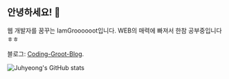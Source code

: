 ## 안녕하세요! 👋

웹 개발자를 꿈꾸는 IamGroooooot입니다.
WEB의 매력에 빠져서 한참 공부중입니다ㅎㅎ

블로그:  [Coding-Groot-Blog](https://coding-groot.tistory.com/).
 
![Juhyeong's GitHub stats](https://github-readme-stats.vercel.app/api?username=iamgroooooot&count_private=true&show_icons=true&theme=nord)
